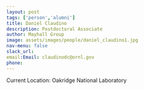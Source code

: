 ```yaml
---
layout: post 
tags: ['person','alumni']
title: Daniel Claudino 
description: Postdoctoral Associate
author: Mayhall Group 
image: assets/images/people/daniel_claudino1.jpg
nav-menu: false 
slack_url: 
email:Email: claudinodc@ornl.gov 
phone: 
---
```

Current Location: Oakridge National Laboratory
